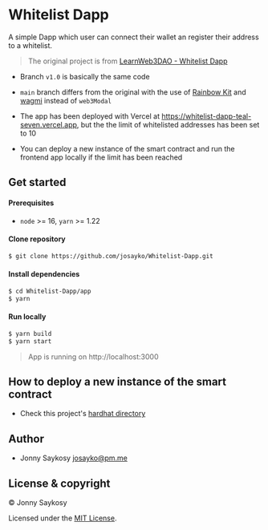 # Whitelist Dapp

A simple Dapp which user can connect their wallet an register their address to a whitelist.

> The original project is from [LearnWeb3DAO - Whitelist Dapp](https://github.com/LearnWeb3DAO/Whitelist-Dapp)

- Branch `v1.0` is basically the same code
- `main` branch differs from the original with the use of [Rainbow Kit](https://github.com/rainbow-me/rainbow) and [wagmi](https://github.com/tmm/wagmi) instead of `web3Modal`

- The app has been deployed with Vercel at
  https://whitelist-dapp-teal-seven.vercel.app, but the the limit of whitelisted addresses has been set to 10
- You can deploy a new instance of the smart contract and run the frontend app locally if the limit has been reached

## Get started

#### Prerequisites

- `node` >= 16, `yarn` >= 1.22

#### Clone repository

```bash
$ git clone https://github.com/josayko/Whitelist-Dapp.git
```

#### Install dependencies

```bash
$ cd Whitelist-Dapp/app
$ yarn
```

#### Run locally

```bash
$ yarn build
$ yarn start
```

> App is running on http://localhost:3000

## How to deploy a new instance of the smart contract

- Check this project's [hardhat directory](https://github.com/josayko/Whitelist-Dapp/tree/main/hardhat)

## Author

- Jonny Saykosy <josayko@pm.me>

## License & copyright

© Jonny Saykosy

Licensed under the [MIT License](LICENSE).
